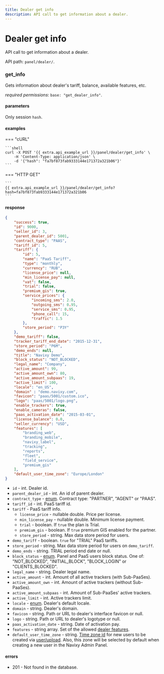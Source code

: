 ```yaml
---
title: Dealer get info
description: API call to get information about a dealer.
---
```


# Dealer get info

API call to get information about a dealer.

API path: `panel/dealer/`.

### get_info

Gets information about dealer's tariff, balance, available features, etc.
 
*required permissions*: `base: "get_dealer_info"`.

#### parameters

Only session `hash`.

#### examples

=== "cURL"

    ```shell
    curl -X POST '{{ extra.api_example_url }}/panel/dealer/get_info' \
        -H 'Content-Type: application/json' \ 
        -d '{"hash": "fa7bf873fab9333144e171372a321b06"}'
    ```    

=== "HTTP GET"

    ```
    {{ extra.api_example_url }}/panel/dealer/get_info?hash=fa7bf873fab9333144e171372a321b06
    ```

#### response

```json
{
    "success": true,
    "id": 9000,
    "seller_id": 3,
    "parent_dealer_id": 5001,
    "contract_type": "PAAS",
    "tariff_id": 5,
    "tariff": {
        "id": 5,
        "name": "PaaS Tariff",
        "type": "monthly",
        "currency": "RUB",
        "license_price": null,
        "min_license_pay": null,
        "vat": false,
        "trial": false,
        "premium_gis": true,
        "service_prices": {
            "incoming_sms": 2.0,
            "outgoing_sms": 0.95,
            "service_sms": 0.95,
            "phone_call": 15,
            "traffic": 1.5            
        },
        "store_period": "P3Y"
    },
    "demo_tariff": false,
    "tracker_tariff_end_date": "2015-12-31",
    "store_period": "P6M",
    "demo_ends": null,
    "title": "Navixy Demo",   
    "block_status": "NOT_BLOCKED",
    "legal_name": "Company",
    "active_amount": 99,
    "active_amount_own": 80,
    "active_amount_subpaas": 19,
    "active_limit": 100,
    "locale": "en_US",
    "domain" : "demo.navixy.com",
    "favicon": "paas/5001/custom.ico",
    "logo": "paas/5001/logo.png",
    "enable_trackers": true,
    "enable_cameras": false,
    "paas_activation_date": "2015-03-01",
    "license_balance": 0.0,
    "seller_currency": "USD",
    "features": [
        "branding_web",
        "branding_mobile",
        "navixy_label",
        "tracking",
        "reports",
        "fleet",
        "field_service",
        "premium_gis"
    ],
    "default_user_time_zone": "Europe/London"
}
```

* `id` - int. Dealer id.
* `parent_dealer_id` - int. An id of parent dealer.
* `contract_type` - [enum](../../../backend-api/getting-started.md#data-types). Contract type: "PARTNER", "AGENT" or "PAAS".
* `tariff_id` - int. PaaS tariff id.
* `tariff` - PaaS tariff info.
    * `license_price` - nullable double. Price per license.
    * `min_license_pay` - nullable double. Minimum license payment.
    * `trial` - boolean. If `true` the plan is Trial.
    * `premium_gis` - boolean. If `true` premium GIS enabled for the partner.
    * `store_period` - string. Max data store period for users.
* `demo_tariff` - boolean. `true` for "TRIAL" PaaS tariffs.
* `store_period` - string. Max data store period for users on `demo_tariff`.
* `demo_ends` - string. TRIAL period end date or null.
* `block_status` - [enum](../../../backend-api/getting-started.md#data-types). Panel and PaaS users block status. One of: 
"NOT_BLOCKED", "INITIAL_BLOCK", "BLOCK_LOGIN" or "CLIENTS_BLOCKED".
* `legal_name` - string. Dealer legal name.
* `active_amount` - int. Amount of all active trackers (with Sub-PaaSes).
* `active_amount_own` - int. Amount of active trackers (without Sub-PaaSes).
* `active_amount_subpaas` - int. Amount of Sub-PaaSes' active trackers.
* `active_limit` - int. Active trackers limit.
* `locale` - [enum](../../../backend-api/getting-started.md#data-types). Dealer's default locale.
* `domain` - string. Dealer's domain.
* `favicon` - string. Path or URL to dealer's interface favicon or null.
* `logo` - string. Path or URL to dealer's logotype or null.
* `paas_activation_date` - string. Date of activation pay.
* `features` - string array. Set of the allowed [dealer features](../../../backend-api/resources/commons/dealer.md#dealer-features).
* `default_user_time_zone` - string. [Time zone id](../timezone.md) for new users to be created via [user/upload](../user.md#upload).
  Also, this zone will be selected by default when creating a new user in the Navixy Admin Panel.

#### errors

* 201 - Not found in the database.